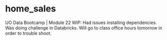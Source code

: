 # home_sales
UO Data Bootcamp | Module 22
WIP: Had issues installing dependencies. Was doing challenge in Databricks. Will go to class office hours tomorrow in order to trouble shoot. 